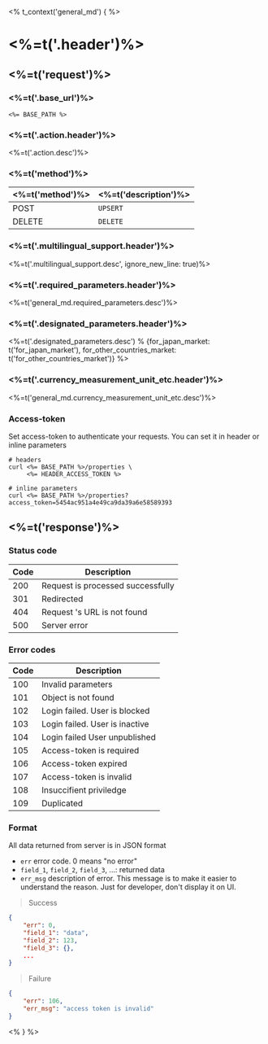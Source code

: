 <% t_context('general_md') { %>
# <%=t('.header')%>

## <%=t('request')%>

### <%=t('.base_url')%>

`<%= BASE_PATH %>`

### <%=t('.action.header')%>

<%=t('.action.desc')%>

### <%=t('method')%>

| <%=t('method')%> | <%=t('description')%> |
|------------------|-----------------------|
| POST   | `UPSERT` |
| DELETE | `DELETE` |

### <%=t('.multilingual_support.header')%>

<%=t('.multilingual_support.desc', ignore_new_line: true)%>

### <%=t('.required_parameters.header')%>

<%=t('general_md.required_parameters.desc')%>

### <%=t('.designated_parameters.header')%>

<%=t('.designated_parameters.desc') % {for_japan_market: t('for_japan_market'), for_other_countries_market: t('for_other_countries_market')} %>

### <%=t('.currency_measurement_unit_etc.header')%>

<%=t('general_md.currency_measurement_unit_etc.desc')%>


### Access-token

Set access-token to authenticate your requests. You can set it in header or inline parameters

```shell
# headers
curl <%= BASE_PATH %>/properties \
     <%= HEADER_ACCESS_TOKEN %>

# inline parameters
curl <%= BASE_PATH %>/properties?access_token=5454ac951a4e49ca9da39a6e58589393
```

## <%=t('response')%>

### Status code

| Code   | Description                          |
|--------|--------------------------------------|
| 200    | Request is processed successfully    |
| 301    | Redirected                           |
| 404    | Request 's URL is not found          |
| 500    | Server error                         |

### Error codes

| Code  | Description                       |
|-------|-----------------------------------|
| 100   | Invalid parameters                |
| 101   | Object is not found               |
| 102   | Login failed. User is blocked     |
| 103   | Login failed. User is inactive    |
| 104   | Login failed User unpublished     |
| 105   | Access-token is required          |
| 106   | Access-token expired              |
| 107   | Access-token is invalid           |
| 108   | Insuccifient priviledge           |
| 109   | Duplicated                        |

### Format

All data returned from server is in JSON format

- `err` error code. 0 means "no error"
- `field_1`, `field_2`, `field_3`, ...: returned data
- `err_msg` description of error. This message is to make it easier to understand the reason. Just for developer, don't display it on UI.


> Success

```json
{
    "err": 0,
    "field_1": "data",
    "field_2": 123,
    "field_3": {},
    ...
}
```

> Failure

```json
{
    "err": 106,
    "err_msg": "access token is invalid"
}
```
<% } %>